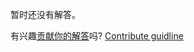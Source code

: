 
暂时还没有解答。

有兴趣[贡献你的解答](https://github.com/BFEdev/BFE.dev-solutions/blob/main/problem/previous-left-sibling_zh.md)吗? [Contribute guidline](https://github.com/BFEdev/BFE.dev-solutions#how-to-contribute)

